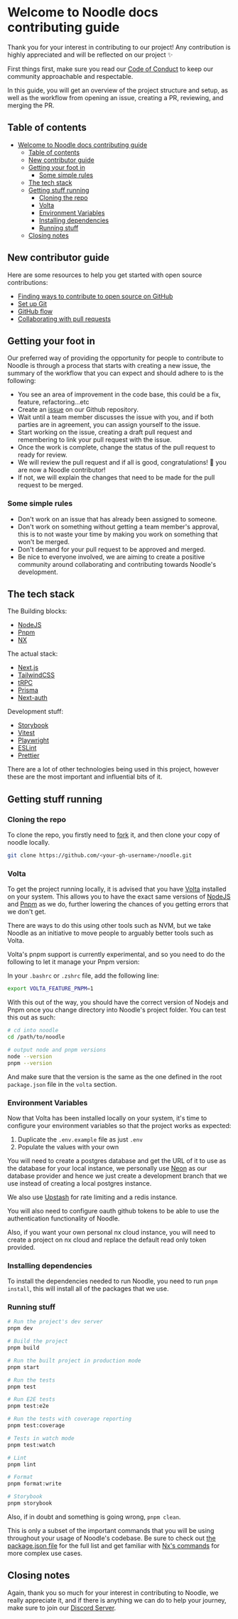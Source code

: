# Welcome to Noodle docs contributing guide

Thank you for your interest in contributing to our project! Any contribution is highly appreciated and will be reflected on our project ✨

First things first, make sure you read our [Code of Conduct](./CODE_OF_CONDUCT.md) to keep our community approachable and respectable.

In this guide, you will get an overview of the project structure and setup, as well as the workflow from opening an issue, creating a PR, reviewing, and merging the PR.

## Table of contents

- [Welcome to Noodle docs contributing guide](#welcome-to-noodle-docs-contributing-guide)
  - [Table of contents](#table-of-contents)
  - [New contributor guide](#new-contributor-guide)
  - [Getting your foot in](#getting-your-foot-in)
    - [Some simple rules](#some-simple-rules)
  - [The tech stack](#the-tech-stack)
  - [Getting stuff running](#getting-stuff-running)
    - [Cloning the repo](#cloning-the-repo)
    - [Volta](#volta)
    - [Environment Variables](#environment-variables)
    - [Installing dependencies](#installing-dependencies)
    - [Running stuff](#running-stuff)
  - [Closing notes](#closing-notes)

## New contributor guide

Here are some resources to help you get started with open source contributions:

- [Finding ways to contribute to open source on GitHub](https://docs.github.com/en/get-started/exploring-projects-on-github/finding-ways-to-contribute-to-open-source-on-github)
- [Set up Git](https://docs.github.com/en/get-started/quickstart/set-up-git)
- [GitHub flow](https://docs.github.com/en/get-started/quickstart/github-flow)
- [Collaborating with pull requests](https://docs.github.com/en/github/collaborating-with-pull-requests)

## Getting your foot in

Our preferred way of providing the opportunity for people to contribute to Noodle is through a process that starts with creating a new issue, the summary of the workflow that you can expect and should adhere to is the following:

- You see an area of improvement in the code base, this could be a fix, feature, refactoring...etc
- Create an [issue](https://github.com/ixahmedxi/noodle/issues) on our Github repository.
- Wait until a team member discusses the issue with you, and if both parties are in agreement, you can assign yourself to the issue.
- Start working on the issue, creating a draft pull request and remembering to link your pull request with the issue.
- Once the work is complete, change the status of the pull request to ready for review.
- We will review the pull request and if all is good, congratulations! 🥳 you are now a Noodle contributor!
- If not, we will explain the changes that need to be made for the pull request to be merged.

### Some simple rules

- Don't work on an issue that has already been assigned to someone.
- Don't work on something without getting a team member's approval, this is to not waste your time by making you work on something that won't be merged.
- Don't demand for your pull request to be approved and merged.
- Be nice to everyone involved, we are aiming to create a positive community around collaborating and contributing towards Noodle's development.

## The tech stack

The Building blocks:

- [NodeJS](https://nodejs.org/en)
- [Pnpm](https://pnpm.io/)
- [NX](https://nx.dev)

The actual stack:

- [Next.js](https://nextjs.org/)
- [TailwindCSS](https://tailwindcss.com/)
- [tRPC](https://trpc.io)
- [Prisma](https://www.prisma.io/)
- [Next-auth](https://next-auth.js.org/)

Development stuff:

- [Storybook](https://storybook.js.org/)
- [Vitest](https://vitest.dev/)
- [Playwright](https://playwright.dev/)
- [ESLint](https://eslint.org/)
- [Prettier](https://prettier.io)

There are a lot of other technologies being used in this project, however these are the most important and influential bits of it.

## Getting stuff running

### Cloning the repo

To clone the repo, you firstly need to [fork](https://github.com/ixahmedxi/noodle/fork) it, and then clone your copy of noodle locally.

```bash
git clone https://github.com/<your-gh-username>/noodle.git
```

### Volta

To get the project running locally, it is advised that you have [Volta](https://volta.sh/) installed on your system. This allows you to have the exact same versions of [NodeJS](https://nodejs.org/en) and [Pnpm](https://pnpm.io/) as we do, further lowering the chances of you getting errors that we don't get.

There are ways to do this using other tools such as NVM, but we take Noodle as an initiative to move people to arguably better tools such as Volta.

Volta's pnpm support is currently experimental, and so you need to do the following to let it manage your Pnpm version:

In your `.bashrc` or `.zshrc` file, add the following line:

```bash
export VOLTA_FEATURE_PNPM=1
```

With this out of the way, you should have the correct version of Nodejs and Pnpm once you change directory into Noodle's project folder. You can test this out as such:

```bash
# cd into noodle
cd /path/to/noodle

# output node and pnpm versions
node --version
pnpm --version
```

And make sure that the version is the same as the one defined in the root `package.json` file in the `volta` section.

### Environment Variables

Now that Volta has been installed locally on your system, it's time to configure your environment variables so that the project works as expected:

1. Duplicate the `.env.example` file as just `.env`
2. Populate the values with your own

You will need to create a postgres database and get the URL of it to use as the database for your local instance, we personally use [Neon](https://neon.tech/) as our database provider and hence we just create a development branch that we use instead of creating a local postgres instance.

We also use [Upstash](https://upstash.com/) for rate limiting and a redis instance.

You will also need to configure oauth github tokens to be able to use the authentication functionality of Noodle.

Also, if you want your own personal nx cloud instance, you will need to create a project on nx cloud and replace the default read only token provided.

### Installing dependencies

To install the dependencies needed to run Noodle, you need to run `pnpm install`, this will install all of the packages that we use.

### Running stuff

```bash
# Run the project's dev server
pnpm dev

# Build the project
pnpm build

# Run the built project in production mode
pnpm start

# Run the tests
pnpm test

# Run E2E tests
pnpm test:e2e

# Run the tests with coverage reporting
pnpm test:coverage

# Tests in watch mode
pnpm test:watch

# Lint
pnpm lint

# Format
pnpm format:write

# Storybook
pnpm storybook
```

Also, if in doubt and something is going wrong, `pnpm clean`.

This is only a subset of the important commands that you will be using throughout your usage of Noodle's codebase. Be sure to check out [the package.json file](./package.json) for the full list and get familiar with [Nx's commands](https://nx.dev/reference/commands) for more complex use cases.

## Closing notes

Again, thank you so much for your interest in contributing to Noodle, we really appreciate it, and if there is anything we can do to help your journey, make sure to join our [Discord Server](https://discord.gg/SERySfj8Eg).
